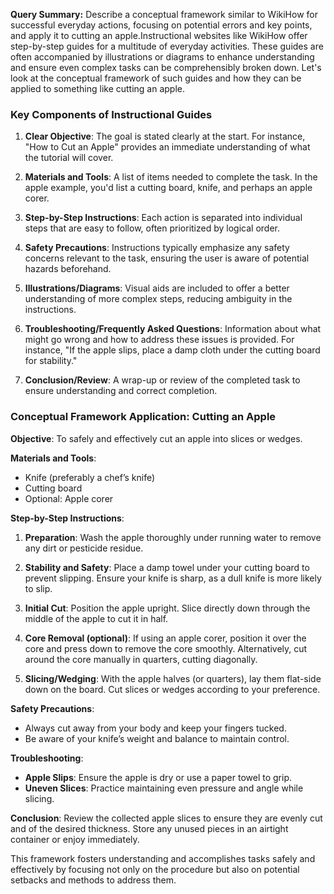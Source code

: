 **Query Summary:**
Describe a conceptual framework similar to WikiHow for successful everyday actions, focusing on potential errors and key points, and apply it to cutting an apple.Instructional websites like WikiHow offer step-by-step guides for a multitude of everyday activities. These guides are often accompanied by illustrations or diagrams to enhance understanding and ensure even complex tasks can be comprehensibly broken down. Let's look at the conceptual framework of such guides and how they can be applied to something like cutting an apple.

### Key Components of Instructional Guides

1. **Clear Objective**: The goal is stated clearly at the start. For instance, "How to Cut an Apple" provides an immediate understanding of what the tutorial will cover.

2. **Materials and Tools**: A list of items needed to complete the task. In the apple example, you'd list a cutting board, knife, and perhaps an apple corer.

3. **Step-by-Step Instructions**: Each action is separated into individual steps that are easy to follow, often prioritized by logical order. 

4. **Safety Precautions**: Instructions typically emphasize any safety concerns relevant to the task, ensuring the user is aware of potential hazards beforehand.

5. **Illustrations/Diagrams**: Visual aids are included to offer a better understanding of more complex steps, reducing ambiguity in the instructions.

6. **Troubleshooting/Frequently Asked Questions**: Information about what might go wrong and how to address these issues is provided. For instance, "If the apple slips, place a damp cloth under the cutting board for stability."

7. **Conclusion/Review**: A wrap-up or review of the completed task to ensure understanding and correct completion.

### Conceptual Framework Application: Cutting an Apple

**Objective**: To safely and effectively cut an apple into slices or wedges.

**Materials and Tools**:
- Knife (preferably a chef’s knife)
- Cutting board
- Optional: Apple corer

**Step-by-Step Instructions**:
1. **Preparation**: Wash the apple thoroughly under running water to remove any dirt or pesticide residue.

2. **Stability and Safety**: Place a damp towel under your cutting board to prevent slipping. Ensure your knife is sharp, as a dull knife is more likely to slip.

3. **Initial Cut**: Position the apple upright. Slice directly down through the middle of the apple to cut it in half.

4. **Core Removal (optional)**: If using an apple corer, position it over the core and press down to remove the core smoothly. Alternatively, cut around the core manually in quarters, cutting diagonally.

5. **Slicing/Wedging**: With the apple halves (or quarters), lay them flat-side down on the board. Cut slices or wedges according to your preference.

**Safety Precautions**:
- Always cut away from your body and keep your fingers tucked.
- Be aware of your knife’s weight and balance to maintain control.

**Troubleshooting**:
- **Apple Slips**: Ensure the apple is dry or use a paper towel to grip.
- **Uneven Slices**: Practice maintaining even pressure and angle while slicing.

**Conclusion**: Review the collected apple slices to ensure they are evenly cut and of the desired thickness. Store any unused pieces in an airtight container or enjoy immediately.

This framework fosters understanding and accomplishes tasks safely and effectively by focusing not only on the procedure but also on potential setbacks and methods to address them.